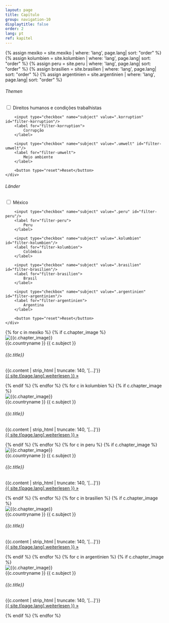 ```yaml
---
layout: page
title: Capítulo
group: navigation-10
displaytitle: false
order: 2
lang: pt
ref: kapitel
---
```

{% assign mexiko = site.mexiko | where: 'lang', page.lang| sort: "order" %}
{% assign kolumbien = site.kolumbien | where: 'lang', page.lang| sort: "order" %}
{% assign peru = site.peru | where: 'lang', page.lang| sort: "order" %}
{% assign brasilien = site.brasilien | where: 'lang', page.lang| sort: "order" %}
{% assign argentinien = site.argentinien | where: 'lang', page.lang| sort: "order" %}



<div class="filter">

<form data-filter-group>
    <h6>Themen</h6>
    <div>
        <input type="checkbox" name="subject" value=".menschenrechte" id="filter-menschenrechte"/>
        <label for="filter-menschenrechte">
            Direitos humanos e condições trabalhistas
        </label>

        <input type="checkbox" name="subject" value=".korruption" id="filter-korruption"/>
        <label for="filter-korruption">
            Corrupção
        </label>

        <input type="checkbox" name="subject" value=".umwelt" id="filter-umwelt"/>
        <label for="filter-umwelt">
            Meio ambiente
        </label>

        <button type="reset">Reset</button>
    </div>
</form>

<form data-filter-group>
    <h6>Länder</h6>
    <div>
        <input type="checkbox" name="subject" value=".mexiko" id="filter-mexiko"/>
        <label for="filter-mexiko">
            México
        </label>

        <input type="checkbox" name="subject" value=".peru" id="filter-peru"/>
        <label for="filter-peru">
            Peru
        </label>

        <input type="checkbox" name="subject" value=".kolumbien" id="filter-kolumbien"/>
        <label for="filter-kolumbien">
            Colômbia
        </label>

        <input type="checkbox" name="subject" value=".brasilien" id="filter-brasilien"/>
        <label for="filter-brasilien">
            Brasil
        </label>

        <input type="checkbox" name="subject" value=".argentinien" id="filter-argentinien"/>
        <label for="filter-argentinien">
            Argentina
        </label>

        <button type="reset">Reset</button>
    </div>
</form>


</div>

<div class="mixer">
    {% for c in mexiko %}
        {% if c.chapter_image %}
        <div class="chapter mix {{c.country | downcase }} {{ c.subject_ref | downcase }}">
            <img src="{{ site.baseurl }}{{c.chapter_image | prepend: '/media/img/chapter/' }}" alt="{{c.chapter_image}}">
            <div class="meta">
                <span class="country">{{c.countryname }}</span>
                <span class="subject">{{ c.subject }}</span>
            </div>
            <h6 class="title">{{c.title}}</h6>
            <p class="excerpt">{{c.content | strip_html | truncate: 140, '[...]'}} <br><a href="{{ site.baseurl }}/{{ c.lang }}/{{ c.countryshort }}/#{{ c.subject }}" class="more">{{ site.t[page.lang].weiterlesen }} &raquo;</a></p>
        </div>
        {% endif %}
    {% endfor %}
    {% for c in kolumbien %}
        {% if c.chapter_image %}
        <div class="chapter mix {{c.country | downcase }} {{ c.subject_ref | downcase }}">
            <img src="{{ site.baseurl }}{{c.chapter_image | prepend: '/media/img/chapter/' }}" alt="{{c.chapter_image}}">
            <div class="meta">
                <span class="country">{{c.countryname }}</span>
                <span class="subject">{{ c.subject }}</span>
            </div>
            <h6 class="title">{{c.title}}</h6>
            <p class="excerpt">{{c.content | strip_html | truncate: 140, '[...]'}} <br><a href="{{ site.baseurl }}/{{ c.lang }}/{{ c.countryshort }}/#{{ c.subject }}" class="more">{{ site.t[page.lang].weiterlesen }} &raquo;</a></p>
        </div>
        {% endif %}
    {% endfor %}
    {% for c in peru %}
        {% if c.chapter_image %}
        <div class="chapter mix {{ c.country | downcase }} {{ c.subject_ref | downcase }}">
            <img src="{{ site.baseurl }}{{c.chapter_image | prepend: '/media/img/chapter/' }}" alt="{{c.chapter_image}}">
            <div class="meta">
                <span class="country">{{c.countryname }}</span>
                <span class="subject">{{ c.subject }}</span>
            </div>
            <h6 class="title">{{c.title}}</h6>
            <p class="excerpt">{{c.content | strip_html | truncate: 140, '[...]'}} <br><a href="{{ site.baseurl }}/{{ c.lang }}/{{ c.countryshort }}/#{{ c.subject }}" class="more">{{ site.t[page.lang].weiterlesen }} &raquo;</a></p>
        </div>
        {% endif %}
    {% endfor %}
    {% for c in brasilien %}
        {% if c.chapter_image %}
        <div class="chapter mix {{ c.country | downcase }} {{ c.subject_ref | downcase }}">
            <img src="{{ site.baseurl }}{{c.chapter_image | prepend: '/media/img/chapter/' }}" alt="{{c.chapter_image}}">
            <div class="meta">
                <span class="country">{{c.countryname }}</span>
                <span class="subject">{{ c.subject }}</span>
            </div>
            <h6 class="title">{{c.title}}</h6>
            <p class="excerpt">{{c.content | strip_html | truncate: 140, '[...]'}} <br><a href="{{ site.baseurl }}/{{ c.lang }}/{{ c.countryshort }}/#{{ c.subject }}" class="more">{{ site.t[page.lang].weiterlesen }} &raquo;</a></p>
        </div>
        {% endif %}
    {% endfor %}
    {% for c in argentinien %}
        {% if c.chapter_image %}
        <div class="chapter mix {{c.country | downcase }} {{ c.subject_ref | downcase }}">
            <img src="{{ site.baseurl }}{{c.chapter_image | prepend: '/media/img/chapter/' }}" alt="{{c.chapter_image}}">
            <div class="meta">
                <span class="country">{{c.countryname }}</span>
                <span class="subject">{{ c.subject }}</span>
            </div>
            <h6 class="title">{{c.title}}</h6>
            <p class="excerpt">{{c.content | strip_html | truncate: 140, '[...]'}} <br><a href="{{ site.baseurl }}/{{ c.lang }}/{{ c.countryshort }}/#{{ c.subject }}" class="more">{{ site.t[page.lang].weiterlesen }} &raquo;</a></p>
        </div>
        {% endif %}
    {% endfor %}
</div>
